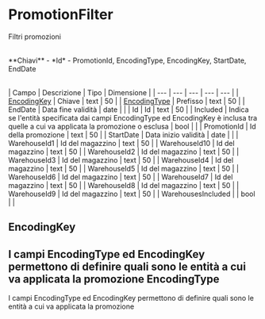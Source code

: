 # PromotionFilter

Filtri promozioni

<br>
**Chiavi**
- *Id*
- PromotionId, EncodingType, EncodingKey, StartDate, EndDate
<br><br>

| Campo | Descrizione | Tipo | Dimensione | 
| --- | --- | --- | --- | --- |
| [EncodingKey](#encodingkey) | Chiave | text | 50 |
| [EncodingType](#encodingtype) | Prefisso | text | 50 |
| EndDate | Data fine validità | date |  |
| Id | Id | text | 50 |
| Included | Indica se l'entità specificata dai campi EncodingType ed EncodingKey è inclusa tra quelle a cui va applicata la promozione o esclusa | bool |  |
| PromotionId | Id della promozione | text | 50 |
| StartDate | Data inizio validità | date |  |
| WarehouseId1 | Id del magazzino | text | 50 |
| WarehouseId10 | Id del magazzino | text | 50 |
| WarehouseId2 | Id del magazzino | text | 50 |
| WarehouseId3 | Id del magazzino | text | 50 |
| WarehouseId4 | Id del magazzino | text | 50 |
| WarehouseId5 | Id del magazzino | text | 50 |
| WarehouseId6 | Id del magazzino | text | 50 |
| WarehouseId7 | Id del magazzino | text | 50 |
| WarehouseId8 | Id del magazzino | text | 50 |
| WarehouseId9 | Id del magazzino | text | 50 |
| WarehousesIncluded |  | bool |  |

EncodingKey
---
I campi EncodingType ed EncodingKey permettono di definire quali sono le entità a cui va applicata la promozione
EncodingType
---
I campi EncodingType ed EncodingKey permettono di definire quali sono le entità a cui va applicata la promozione


